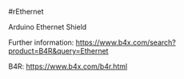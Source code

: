 #rEthernet

Arduino Ethernet Shield

Further information: https://www.b4x.com/search?product=B4R&query=Ethernet

B4R: https://www.b4x.com/b4r.html